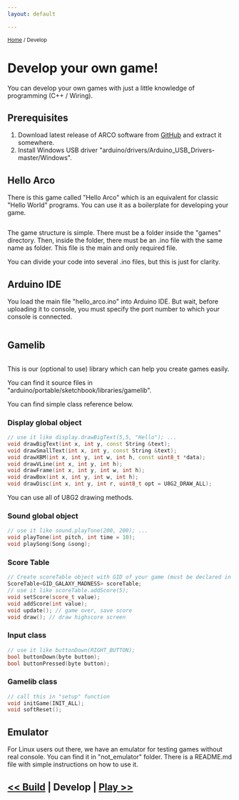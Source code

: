 ```yaml
---
layout: default

---
```

<small><a href="/">Home</a> / Develop</small>

# Develop your own game!

You can develop your own games with just a little knowledge of programming (C++ / Wiring). 

## Prerequisites

1. Download latest release of ARCO software from [GitHub]({{site.github_url}}releases) and extract it somewhere.
2. Install Windows USB driver "arduino/drivers/Arduino_USB_Drivers-master/Windows".

## Hello Arco

There is this game called "Hello Arco" which is an equivalent for classic "Hello World" programs. You can use it as a boilerplate for developing your game.

<img data-src="{{ '/assets/images/hello_arco.png' | prepend: site.baseurl }}" class="img-responsive float-left mr-3 image-border">

The game structure is simple. There must be a folder inside the "games" directory. Then, inside the folder, there must be an .ino file with the same name as folder. This file is the main and only required file. 

You can divide your code into several .ino files, but this is just for clarity.

<div class="clearfix"></div>

## Arduino IDE

You load the main file "hello_arco.ino" into Arduino IDE. But wait, before uploading it to console, you must specify the port number to which your console is connected.

<img data-src=" {{ '/assets/images/arduino_ide_select_port.png' | prepend: site.baseurl }}" class="img-responsive image-border">

<div class="clearfix"></div>

## Gamelib

<img data-src="{{ '/assets/images/gamelib_small.png' | prepend: site.baseurl }}" class="img-responsive float-left mr-3 image-border">

This is our (optional to use) library which can help you create games easily. 

You can find it source files in "arduino/portable/sketchbook/libraries/gamelib".

You can find simple class reference below.

<div class="clearfix"></div>

### Display global object

```cpp
// use it like display.drawBigText(5,5, "Hello"); ...
void drawBigText(int x, int y, const String &text);
void drawSmallText(int x, int y, const String &text);
void drawXBM(int x, int y, int w, int h, const uint8_t *data);
void drawVLine(int x, int y, int h);
void drawFrame(int x, int y, int w, int h);
void drawBox(int x, int y, int w, int h);
void drawDisc(int x, int y, int r, uint8_t opt = U8G2_DRAW_ALL);
```

You can use all of U8G2 drawing methods. 

### Sound global object

```cpp
// use it like sound.playTone(200, 200); ...
void playTone(int pitch, int time = 10);
void playSong(Song &song);
```

### Score Table

```cpp
// Create scoreTable object with GID of your game (must be declared in score.h)
ScoreTable<GID_GALAXY_MADNESS> scoreTable;
// use it like scoreTable.addScore(5);
void setScore(score_t value);
void addScore(int value);
void update(); // game over, save score
void draw(); // draw highscore screen
```
### Input class

```cpp
// use it like buttonDown(RIGHT_BUTTON);
bool buttonDown(byte button);
bool buttonPressed(byte button);
```
### Gamelib class
```cpp
// call this in "setup" function
void initGame(INIT_ALL);
void softReset();
```

<div class="clearfix"></div>

## Emulator

For Linux users out there, we have an emulator for testing games without real console. You can find it in "not_emulator" folder. There is a README.md file with simple instructions on how to use it.

## [<< Build](/build.html) | Develop | [Play >>](/play.html)
